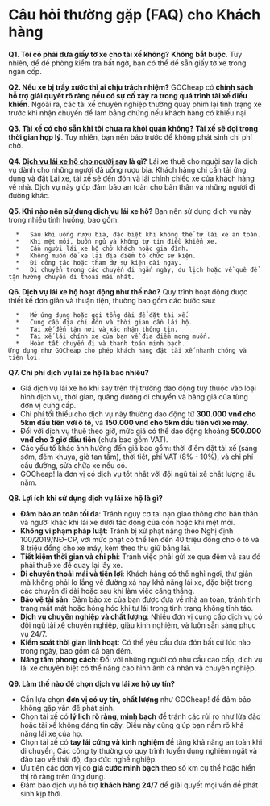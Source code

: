 # Câu hỏi thường gặp (FAQ) cho Khách hàng

**Q1. Tôi có phải đưa giấy tờ xe cho tài xế không?**
   **Không bắt buộc**. Tuy nhiên, để đề phòng kiểm tra bất ngờ, bạn có thể để sẵn giấy tờ xe trong ngăn cốp.

**Q2. Nếu xe bị trầy xước thì ai chịu trách nhiệm?**
   GOCheap có **chính sách hỗ trợ giải quyết rõ ràng nếu có sự cố xảy ra trong quá trình tài xế điều khiển**. Ngoài ra, các tài xế chuyên nghiệp thường quay phim lại tình trạng xe trước khi nhận chuyến để làm bằng chứng nếu khách hàng có khiếu nại.

**Q3. Tài xế có chờ sẵn khi tôi chưa ra khỏi quán không?**
   **Tài xế sẽ đợi trong thời gian hợp lý**. Tuy nhiên, bạn nên báo trước để không phát sinh chi phí chờ.

**Q4. <a href="https://www.vietnamplus.vn/dich-vu-cho-thue-tai-xe-driverx-gop-suc-vi-su-an-toan-cua-cong-dong/749764.vnp" target="_blank">Dịch vụ lái xe hộ cho người say</a> là gì?**
   Lái xe thuê cho người say là dịch vụ dành cho những người đã uống rượu bia. Khách hàng chỉ cần tải ứng dụng và đặt Lái xe, tài xế sẽ đến đón và lái chính chiếc xe của khách hàng về nhà. Dịch vụ này giúp đảm bảo an toàn cho bản thân và những người đi đường khác.

**Q5. Khi nào nên sử dụng dịch vụ lái xe hộ?**
      Bạn nên sử dụng dịch vụ này trong nhiều tình huống, bao gồm:
	  
      *   Sau khi uống rượu bia, đặc biệt khi không thể tự lái xe an toàn.
      *   Khi mệt mỏi, buồn ngủ và không tự tin điều khiển xe.
      *   Cần người lái xe hộ chở khách hoặc gia đình.
      *   Không muốn để xe lại địa điểm tổ chức sự kiện.
      *   Đi công tác hoặc tham dự sự kiện dài ngày.
      *   Di chuyển trong các chuyến đi ngắn ngày, du lịch hoặc về quê để tận hưởng chuyến đi thoải mái nhất.

**Q6. Dịch vụ lái xe hộ hoạt động như thế nào?**
      Quy trình hoạt động được thiết kế đơn giản và thuận tiện, thường bao gồm các bước sau:
	  
      *   Mở ứng dụng hoặc gọi tổng đài để đặt tài xế.
      *   Cung cấp địa chỉ đón và thời gian cần lái hộ.
      *   Tài xế đến tận nơi và xác nhận thông tin.
      *   Tài xế lái chính xe của bạn về địa điểm mong muốn.
      *   Hoàn tất chuyến đi và thanh toán minh bạch.
    Ứng dụng như GOCheap cho phép khách hàng đặt tài xế nhanh chóng và tiện lợi.

**Q7. Chi phí dịch vụ lái xe hộ là bao nhiêu?**

   *   Giá dịch vụ lái xe hộ khi say trên thị trường dao động tùy thuộc vào loại hình dịch vụ, thời gian, quãng đường di chuyển và bảng giá của từng đơn vị cung cấp.
   *   Chi phí tối thiểu cho dịch vụ này thường dao động từ **300.000 vnđ cho 5km đầu tiên với ô tô**, và **150.000 vnđ cho 5km đầu tiên với xe máy**.
   *   Đối với dịch vụ thuê theo giờ, mức giá có thể dao động khoảng **500.000 vnđ cho 3 giờ đầu tiên** (chưa bao gồm VAT).
   *   Các yếu tố khác ảnh hưởng đến giá bao gồm: thời điểm đặt tài xế (sáng sớm, đêm khuya, giờ tan tầm), thời tiết, phí VAT (8% - 10%), và chi phí cầu đường, sửa chữa xe nếu có.
   *   GOCheap! là đơn vị có dịch vụ tốt nhất với đội ngũ tài xế chất lượng lâu năm.

**Q8. Lợi ích khi sử dụng dịch vụ lái xe hộ là gì?**

   *   **Đảm bảo an toàn tối đa**: Tránh nguy cơ tai nạn giao thông cho bản thân và người khác khi lái xe dưới tác động của cồn hoặc khi mệt mỏi.
   *   **Không vi phạm pháp luật**: Tránh bị xử phạt nặng theo Nghị định 100/2019/NĐ-CP, với mức phạt có thể lên đến 40 triệu đồng cho ô tô và 8 triệu đồng cho xe máy, kèm theo thu giữ bằng lái.
   *   **Tiết kiệm thời gian và chi phí**: Tránh việc phải gửi xe qua đêm và sau đó phải thuê xe để quay lại lấy xe.
   *   **Di chuyển thoải mái và tiện lợi**: Khách hàng có thể nghỉ ngơi, thư giãn mà không phải lo lắng về đường xá hay khả năng lái xe, đặc biệt trong các chuyến đi dài hoặc sau khi làm việc căng thẳng.
   *   **Bảo vệ tài sản**: Đảm bảo xe của bạn được đưa về nhà an toàn, tránh tình trạng mất mát hoặc hỏng hóc khi tự lái trong tình trạng không tỉnh táo.
   *   **Dịch vụ chuyên nghiệp và chất lượng**: Nhiều đơn vị cung cấp dịch vụ có đội ngũ tài xế chuyên nghiệp, giàu kinh nghiệm, và luôn sẵn sàng phục vụ 24/7.
   *   **Kiểm soát thời gian linh hoạt**: Có thể yêu cầu đưa đón bất cứ lúc nào trong ngày, bao gồm cả ban đêm.
   *   **Nâng tầm phong cách**: Đối với những người có nhu cầu cao cấp, dịch vụ lái xe chuyên biệt có thể nâng cao hình ảnh cá nhân và chuyên nghiệp.

**Q9. Làm thế nào để chọn dịch vụ lái xe hộ uy tín?**

   *   Cần lựa chọn **đơn vị có uy tín, chất lượng** như GOCheap! để đảm bảo không gặp vấn đề phát sinh.
   *   Chọn tài xế có **lý lịch rõ ràng, minh bạch** để tránh các rủi ro như lừa đảo hoặc tài xế không đáng tin cậy. Điều này cũng giúp bạn nắm rõ khả năng lái xe của họ.
   *   Chọn tài xế có **tay lái cứng và kinh nghiệm** để tăng khả năng an toàn khi di chuyển. Các công ty thường có quy trình tuyển dụng nghiêm ngặt và đào tạo về thái độ, đạo đức nghề nghiệp.
   *   Ưu tiên các đơn vị có **giá cước minh bạch** theo số km cụ thể hoặc hiển thị rõ ràng trên ứng dụng.
   *   Đảm bảo dịch vụ hỗ trợ **khách hàng 24/7** để giải quyết mọi vấn đề phát sinh kịp thời.